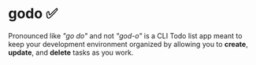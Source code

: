 # godo ✅
Pronounced like *"go do"* and not *"god-o"* is a CLI Todo list app meant to keep your development environment organized by allowing you to **create**, **update**, and **delete** tasks as you work.
